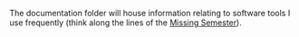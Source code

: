 The documentation folder will house information relating to software tools I use frequently (think along the lines of the [Missing Semester](https://missing.csail.mit.edu/)).